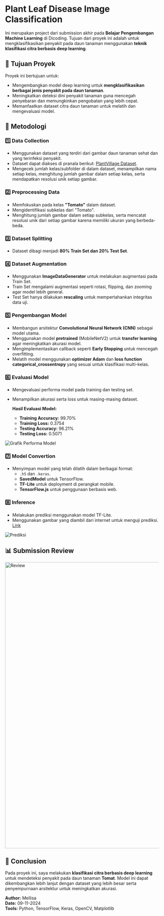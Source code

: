# Plant Leaf Disease Image Classification

Ini merupakan project dari submission akhir pada **Belajar Pengembangan Machine Learning** di Dicoding. Tujuan dari proyek ini adalah untuk mengklasifikasikan penyakit pada daun tanaman menggunakan **teknik klasifikasi citra berbasis deep learning**.

## 📌 Tujuan Proyek

Proyek ini bertujuan untuk:
- Mengembangkan model deep learning untuk **mengklasifikasikan berbagai jenis penyakit pada daun tanaman**.
- Meningkatkan deteksi dini penyakit tanaman guna mencegah penyebaran dan memungkinkan pengobatan yang lebih cepat.
- Memanfaatkan dataset citra daun tanaman untuk melatih dan mengevaluasi model.

## 📑 Metodologi

### 1️⃣ Data Collection
- Menggunakan dataset yang terdiri dari gambar daun tanaman sehat dan yang terinfeksi penyakit.
- Dataset dapat diakses di pranala berikut: [PlantVillage Dataset](https://github.com/spMohanty/PlantVillage-Dataset/tree/master/raw/color).
- Mengecek jumlah kelas/subfolder di dalam dataset, menampilkan nama setiap kelas, menghitung jumlah gambar dalam setiap kelas, serta mendapatkan resolusi unik setiap gambar.

### 2️⃣ Preprocessing Data
- Memfokuskan pada kelas **"Tomato"** dalam dataset.
- Mengidentifikasi subkelas dari "Tomato".
- Menghitung jumlah gambar dalam setiap subkelas, serta mencatat resolusi unik dari setiap gambar karena memiliki ukuran yang berbeda-beda.

### 3️⃣ Dataset Splitting
- Dataset dibagi menjadi **80% Train Set dan 20% Test Set**.

### 4️⃣ Dataset Augmentation
- Menggunakan **ImageDataGenerator** untuk melakukan augmentasi pada Train Set.
- Train Set mengalami augmentasi seperti rotasi, flipping, dan zooming agar model lebih general.
- Test Set hanya dilakukan **rescaling** untuk mempertahankan integritas data uji.

### 5️⃣ Pengembangan Model
- Membangun arsitektur **Convolutional Neural Network (CNN)** sebagai model utama.
- Menggunakan model **pretrained** (MobileNetV2) untuk **transfer learning** agar meningkatkan akurasi model.
- Mengimplementasikan callback seperti **Early Stopping** untuk mencegah overfitting.
- Melatih model menggunakan **optimizer Adam** dan **loss function categorical_crossentropy** yang sesuai untuk klasifikasi multi-kelas.

### 6️⃣ Evaluasi Model
- Mengevaluasi performa model pada training dan testing set.
- Menampilkan akurasi serta loss untuk masing-masing dataset.

    **Hasil Evaluasi Model:**
    - **Training Accuracy:** 99.70%
    - **Training Loss:** 0.3754
    - **Testing Accuracy:** 96.21%
    - **Testing Loss:** 0.5071

![Grafik Performa Model](https://github.com/user-attachments/assets/95fbf9e7-fc66-45c9-b852-e8830217e1a0)


### 7️⃣ Model Convertion
- Menyimpan model yang telah dilatih dalam berbagai format:
  - `.h5` dan `.keras`.
  - **SavedModel** untuk TensorFlow.
  - **TF-Lite** untuk deployment di perangkat mobile.
  - **TensorFlow.js** untuk penggunaan berbasis web.

### 8️⃣ Inference
- Melakukan prediksi menggunakan model TF-Lite.
- Menggunakan gambar yang diambil dari internet untuk menguji prediksi. [Link](https://th.bing.com/th/id/OIP.Js8__bryYlncSSuNOAIyWgAAAA?rs=1&pid=ImgDetMain)

![Prediksi](https://github.com/user-attachments/assets/f039d2f9-9182-42b8-b61d-b33729d2b276)


## 📊 Submission Review
<img width="936" alt="Review" src="https://github.com/user-attachments/assets/f16f5906-4868-4808-9f12-0d316c41521b" />


## 📌 Conclusion
Pada proyek ini, saya melakukan **klasifikasi citra berbasis deep learning** untuk mendeteksi penyakit pada daun tanaman **Tomat**. Model ini dapat dikembangkan lebih lanjut dengan dataset yang lebih besar serta penyempurnaan arsitektur untuk meningkatkan akurasi.

**Author:** Mellisa  
**Date:** 09-11-2024  
**Tools:** Python, TensorFlow, Keras, OpenCV, Matplotlib

